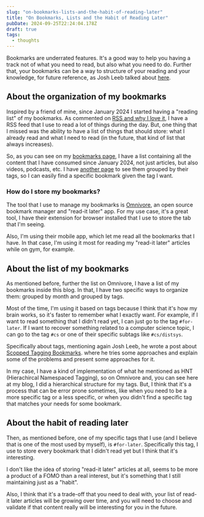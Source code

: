 ```yaml
---
slug: "on-bookmarks-lists-and-the-habit-of-reading-later"
title: "On Bookmarks, Lists and the Habit of Reading Later"
pubDate: 2024-09-25T22:24:04.178Z
draft: true
tags:
  - thoughts
---
```


Bookmarks are underrated features. It's a good way to help you having a track
not of what you need to read, but also what you need to do. Further that, your
bookmarks can be a way to structure of your reading and your knowledge, for future
reference, as Josh Leeb talked about [here](https://joshleeb.com/posts/organizing-bookmarks.html).

## About the organization of my bookmarks

Inspired by a friend of mine, since January 2024 I started having a "reading list"
of my bookmarks. As commented on [RSS and why I love it](https://noghartt.dev/blog/rss-and-why-i-love-it),
I have a RSS feed that I use to read a lot of things during the day. But, one thing
that I missed was the ability to have a list of things that should store: what I
already read and what I need to read (in the future, that kind of list that always
increases).

So, as you can see on my [bookmarks page](https://noghartt.dev/bookmarks), I have
a list containing all the content that I have consumed since January 2024, not just
articles, but also videos, podcasts, etc. I have [another page](https://noghartt.dev/bookmarks/tags)
to see them grouped by their tags, so I can easily find a specific bookmark given
the tag I want.

### How do I store my bookmarks?

The tool that I use to manage my bookmarks is [Omnivore](https://omnivore.app/),
an open source bookmark manager and "read-it later" app. For my use case, it's a
great tool, I have their extension for browser installed that I use to store the
tab that I'm seeing.

Also, I'm using their mobile app, which let me read all the bookmarks that I have.
In that case, I'm using it most for reading my "read-it later" articles while on
gym, for example.

## About the list of my bookmarks

As mentioned before, further the list on Omnivore, I have a list of my bookmarks
inside this blog. In that, I have two specific ways to organize them: grouped by
month and grouped by tags.

Most of the time, I'm using it based on tags because I think that it's how my brain
works, so it's faster to remember what I exactly want. For example, if I want to
read something that I didn't read yet, I can just go to the tag `#for-later`. If
I want to recover something related to a computer science topic, I can go to the
tag `#cs` or one of their specific subtags like `#cs/distsys`.

Specifically about tags, mentioning again Josh Leeb, he wrote a post about
[Scopped Tagging Bookmarks](https://joshleeb.com/posts/scoped-tagging.html). where
he tries some approaches and explain some of the problems and present some approaches
for it.

In my case, I have a kind of implementation of what he mentioned as HNT (Hierachircal
Namespaced Tagging), so on Omnivore and, you can see here at my blog, I did a hierarchical
structure for my tags. But, I think that it's a process that can be error prone
sometimes, like when you need to be a more specific tag or a less specific, or when
you didn't find a specific tag that matches your needs for some bookmark.

## About the habit of reading later

Then, as mentioned before, one of my specific tags that I use (and I believe that
is one of the most used by myself), is `#for-later`. Specifically this tag, I use
to store every bookmark that I didn't read yet but I think that it's interesting.

I don't like the idea of storing "read-it later" articles at all, seems to be more
a product of a FOMO than a real interest, but it's something that I still maintaining
just as a "habit".

Also, I think that it's a trade-off that you need to deal with, your list of read-it
later articles will be growing over time, and you will need to choose and validate
if that content really will be interesting for you in the future.
